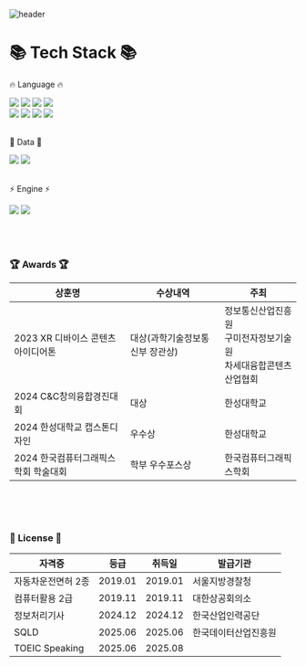 <div>
  
  <!--Header-->
  ![header](https://capsule-render.vercel.app/api?type=waving&color=gradient&height=300&section=header&text=Learning%20to%20run%20🏃)
  
</div>

<div align=Left>
	<h1>📚 Tech Stack 📚</h1>
	<p>🔥 Language 🔥</p>
</div>
<div align=Left>
	<img src="https://img.shields.io/badge/c-black?style=for-the-badge&logo=C&logoColor=white"/>
	<img src="https://img.shields.io/badge/c++-black?style=for-the-badge&logo=C%2B%2B&logoColor=white">
  	<img src="https://img.shields.io/badge/C%23-black?style=for-the-badge&logo=C%23&logoColor=white">
  	<img src="https://img.shields.io/badge/XAML-black?style=for-the-badge&logo=XAML&logoColor=white"/>	
  	<br>
  	<img src="https://img.shields.io/badge/java-black?style=for-the-badge&logo=java&logoColor=white">
  	<img src="https://img.shields.io/badge/Python-black?style=for-the-badge&logo=Python&logoColor=white"/>
  	<img src="https://img.shields.io/badge/Kotlin-black?style=for-the-badge&logo=Kotlin&logoColor=white"/>
  	<img src="https://img.shields.io/badge/Swift-black?style=for-the-badge&logo=Swift&logoColor=white"/>
	<br>
  	<br>
<div align=Left>
	<p>💾 Data 💾</p>
</div>
<div align=Left>
	<img src="https://img.shields.io/badge/MySQL-4479A1?style=for-the-badge&logo=MySQL&logoColor=white"/>
	<img src="https://img.shields.io/badge/PostgreSQL-4479A1?style=for-the-badge&logo=PostgreSQL&logoColor=white"/>
</div>
<br>
<div align=Left>
	<p>⚡ Engine ⚡</p>
</div>
<div align=Left>
	<img src="https://img.shields.io/badge/unity-gray?style=for-the-badge&logo=Unity&logoColor=white">
    	<img src="https://img.shields.io/badge/unreal-gray?style=for-the-badge&logo=unrealengine&logoColor=white">
</div>
	
<div align=Leftr>
<br>
<br>
<br>
	
### 🏆 Awards 🏆
| 상훈명                       | 수상내역               | 주최                      |
| ---------------------------- | ---------------------- | ------------------------- |
| 2023 XR 디바이스 콘텐츠 아이디어톤 |대상(과학기술정보통신부 장관상) | 정보통신산업진흥원<br>구미전자정보기술원<br>차세대융합콘텐츠산업협회 |
| 2024 C&C창의융합경진대회     | 대상                   | 한성대학교                |
| 2024 한성대학교 캡스톤디자인     | 우수상                   | 한성대학교                |
| 2024 한국컴퓨터그래픽스학회 학술대회     | 학부 우수포스상            | 한국컴퓨터그래픽스학회                |
</div>
<br>
<br>
<br>

### 📑 License 📑
| 자격증	 		| 등급		| 취득일	| 발급기관	|
| ----------------------------- | ------------- | ------------- | ------	|
| 자동차운전면허 2종		| 2019.01	| 2019.01	| 서울지방경찰청
| 컴퓨터활용 2급			| 2019.11	| 2019.11	| 대한상공회의소
| 정보처리기사			| 2024.12	| 2024.12	| 한국산업인력공단
| SQLD				| 2025.06	| 2025.06	| 한국데이터산업진흥원
| TOEIC Speaking		| 2025.06	| 2025.08	| 
